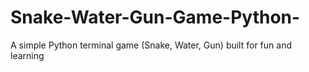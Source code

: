 # Snake-Water-Gun-Game-Python-
A simple Python terminal game (Snake, Water, Gun) built for fun and learning
